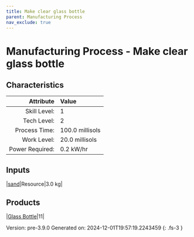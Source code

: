 ```yaml
---
title: Make clear glass bottle
parent: Manufacturing Process
nav_exclude: true
---
```

# Manufacturing Process - Make clear glass bottle


## Characteristics

| Attribute      | Value |
|--------:|:------|
|Skill Level:|1|
|Tech Level:|2|
|Process Time:|100.0 millisols|
|Work Level:|20.0 millisols|
|Power Required:|0.2 kW/hr|

## Inputs

|[sand](../resource/sand.html)|Resource|3.0 kg|

## Products

|[Glass Bottle](../part/glass-bottle.html)|11|


Version: pre-3.9.0 Generated on: 2024-12-01T19:57:19.2243459
{: .fs-3 }

